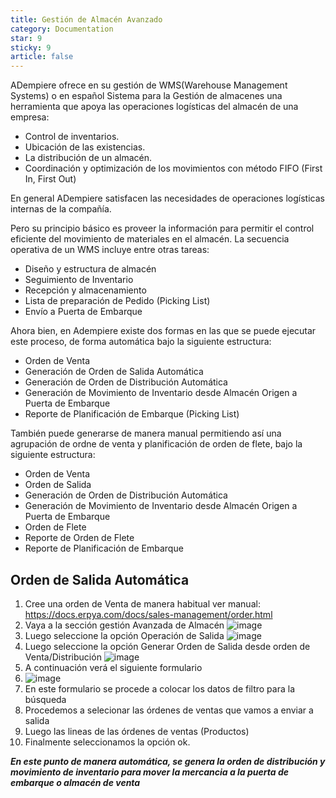 ```yaml
---
title: Gestión de Almacén Avanzado
category: Documentation
star: 9
sticky: 9
article: false
---
```



ADempiere ofrece en su gestión de WMS(Warehouse Management Systems) o en español Sistema para la Gestión de almacenes una herramienta que apoya  las operaciones logísticas del almacén de una empresa:

- Control de inventarios.
- Ubicación de las existencias.
- La distribución de un almacén.
- Coordinación y optimización de los movimientos con método FIFO (First In, First Out)

En general ADempiere satisfacen las necesidades de operaciones logísticas internas de la compañía.

Pero su principio básico es proveer la información para permitir el control eficiente del movimiento de materiales en el almacén. La secuencia operativa de un WMS incluye entre otras tareas:

- Diseño y estructura de almacén
- Seguimiento de Inventario
- Recepción y almacenamiento
- Lista de preparación de Pedido (Picking List)
- Envío a Puerta de Embarque

Ahora bien, en Adempiere existe dos formas en las que se puede ejecutar este proceso, de forma automática bajo la siguiente estructura:

- Orden de Venta
- Generación de Orden de Salida Automática
- Generación de Orden de Distribución Automática
- Generación de Movimiento de Inventario desde Almacén Origen a Puerta de Embarque
- Reporte de Planificación de Embarque (Picking List)

También puede generarse de manera manual permitiendo así una agrupación de ordne de venta y planificación de orden de flete, bajo la siguiente estructura:

- Orden de Venta
- Orden de Salida
- Generación de Orden de Distribución Automática
- Generación de Movimiento de Inventario desde Almacén Origen a Puerta de Embarque
- Orden de Flete
- Reporte de Orden de Flete
- Reporte de Planificación de Embarque

 
##  Orden de Salida Automática

1. Cree una orden de Venta de manera habitual ver manual: https://docs.erpya.com/docs/sales-management/order.html
2. Vaya a la sección gestión Avanzada de Almacén
   ![image](https://github.com/erpcya/docs/assets/9578152/30bd3f01-6bf0-45f1-a1da-e18b266be282)
3. Luego seleccione la opción Operación de Salida
   ![image](https://github.com/erpcya/docs/assets/9578152/b38bfe7f-422b-404b-b03b-9de62651a355)
4. Luego seleccione la opción Generar Orden de Salida desde orden de Venta/Distribución
   ![image](https://github.com/erpcya/docs/assets/9578152/3c08e0fd-7632-469a-b42f-bfa5abad8a3a)
5. A continuación verá el siguiente formulario
6. ![image](https://github.com/erpcya/docs/assets/9578152/9fac4a98-ef2d-452c-a44d-ba9eb1b74066)
7. En este formulario se procede a colocar los datos de filtro para la búsqueda
8. Procedemos a selecionar las órdenes de ventas que vamos a enviar a salida
9. Luego las lineas de las órdenes de ventas (Productos)
10. Finalmente seleccionamos la opción ok.

**_En este punto de manera automática, se genera la orden de distribución y movimiento de inventario para mover la mercancia a la puerta de embarque o almacén de venta_**


